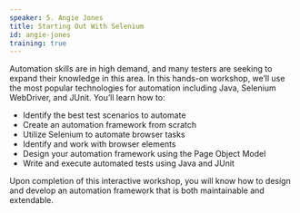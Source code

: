 ```yaml
---
speaker: 5. Angie Jones
title: Starting Out With Selenium
id: angie-jones
training: true
---
```

Automation skills are in high demand, and many testers are seeking to expand their knowledge in this area. In this hands-on workshop, we’ll use the most popular technologies for automation including Java, Selenium WebDriver, and JUnit. You’ll learn how to:
  * Identify the best test scenarios to automate
  * Create an automation framework from scratch
  * Utilize Selenium to automate browser tasks
  * Identify and work with browser elements
  * Design your automation framework using the Page Object Model
  * Write and execute automated tests using Java and JUnit

Upon completion of this interactive workshop, you will know how to design and develop an automation framework that is both maintainable and extendable.
